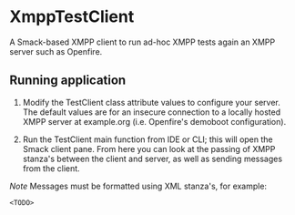 # XmppTestClient

A Smack-based XMPP client to run ad-hoc XMPP tests again an XMPP server such as Openfire.

## Running application

1. Modify the TestClient class attribute values to configure your server. The default values are for an insecure 
   connection to a locally hosted XMPP server at example.org (i.e. Openfire's demoboot configuration).

2. Run the TestClient main function from IDE or CLI; this will open the Smack client pane. From here you can look at 
the passing of XMPP stanza's between the client and server, as well as sending messages from the client. 

*Note* Messages must be formatted using XML stanza's, for example: 

```
<TODO>
```